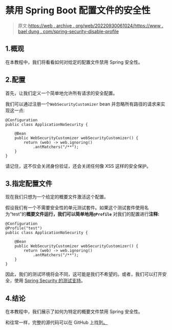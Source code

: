 # 禁用 Spring Boot 配置文件的安全性

> 原文:[https://web . archive . org/web/20220930061024/https://www . bael dung . com/spring-security-disable-profile](https://web.archive.org/web/20220930061024/https://www.baeldung.com/spring-security-disable-profile)

## 1.概观

在本教程中，我们将看看如何对给定的配置文件禁用 Spring 安全性。

## 2.配置

首先，让我们定义一个简单地允许所有请求的安全配置。

我们可以通过注册一个`WebSecurityCustomizer` bean 并忽略所有路径的请求来实现这一点:

```
@Configuration
public class ApplicationNoSecurity {

    @Bean
    public WebSecurityCustomizer webSecurityCustomizer() {
        return (web) -> web.ignoring()
            .antMatchers("/**");
    }
}
```

请记住，这不仅会关闭身份验证，还会关闭任何像 XSS 这样的安全保护。

## 3.指定配置文件

现在我们只想为一个给定的概要文件激活这个配置。

假设我们有一个不需要安全性的单元测试套件。如果这个测试套件使用名为“test”的**概要文件运行，我们可以简单地用`@Profile`** 对我们的配置进行**注释:**

```
@Configuration
@Profile("test")
public class ApplicationNoSecurity {

    @Bean
    public WebSecurityCustomizer webSecurityCustomizer() {
        return (web) -> web.ignoring()
            .antMatchers("/**");
    }
}
```

因此，我们的测试环境将会不同，这可能是我们不希望的。或者，我们可以打开安全，使用 [Spring Security 的测试支持](/web/20221128041950/https://www.baeldung.com/spring-security-method-security#testing-method-security)。

## 4.结论

在本教程中，我们展示了如何为特定的概要文件禁用 Spring 安全性。

和往常一样，完整的源代码可以在 GitHub 上找到[。](https://web.archive.org/web/20221128041950/https://github.com/eugenp/tutorials/tree/master/spring-boot-modules/spring-boot-security)